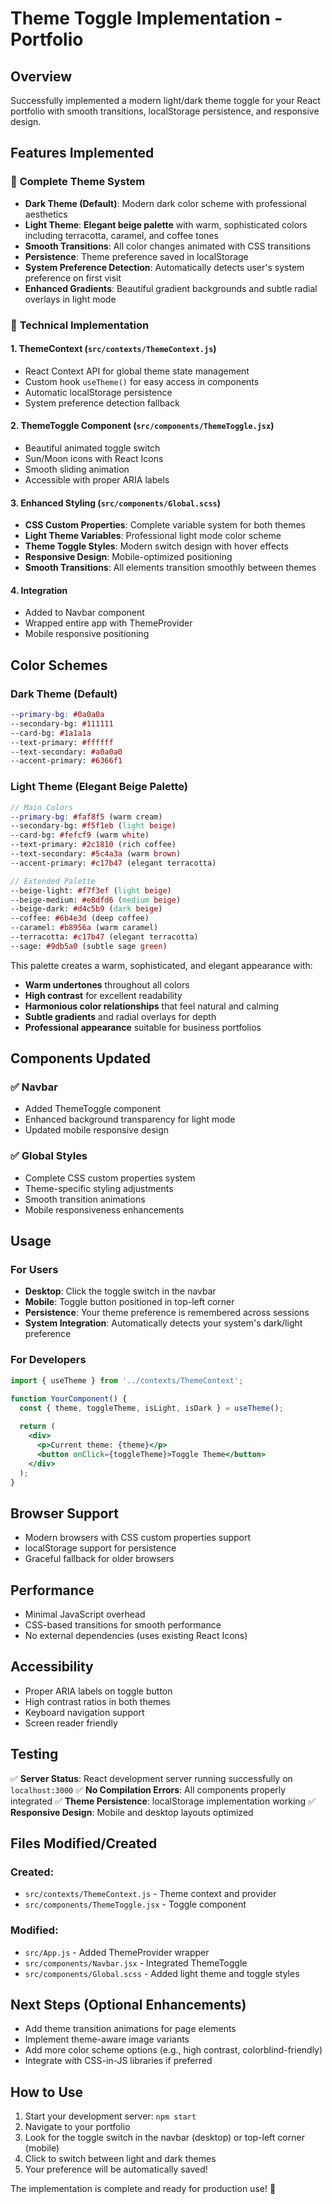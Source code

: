 # Theme Toggle Implementation - Portfolio

## Overview
Successfully implemented a modern light/dark theme toggle for your React portfolio with smooth transitions, localStorage persistence, and responsive design.

## Features Implemented

### 🎨 **Complete Theme System**
- **Dark Theme (Default)**: Modern dark color scheme with professional aesthetics
- **Light Theme**: **Elegant beige palette** with warm, sophisticated colors including terracotta, caramel, and coffee tones
- **Smooth Transitions**: All color changes animated with CSS transitions
- **Persistence**: Theme preference saved in localStorage
- **System Preference Detection**: Automatically detects user's system preference on first visit
- **Enhanced Gradients**: Beautiful gradient backgrounds and subtle radial overlays in light mode

### 🔧 **Technical Implementation**

#### 1. **ThemeContext** (`src/contexts/ThemeContext.js`)
- React Context API for global theme state management
- Custom hook `useTheme()` for easy access in components
- Automatic localStorage persistence
- System preference detection fallback

#### 2. **ThemeToggle Component** (`src/components/ThemeToggle.jsx`)
- Beautiful animated toggle switch
- Sun/Moon icons with React Icons
- Smooth sliding animation
- Accessible with proper ARIA labels

#### 3. **Enhanced Styling** (`src/components/Global.scss`)
- **CSS Custom Properties**: Complete variable system for both themes
- **Light Theme Variables**: Professional light mode color scheme
- **Theme Toggle Styles**: Modern switch design with hover effects
- **Responsive Design**: Mobile-optimized positioning
- **Smooth Transitions**: All elements transition smoothly between themes

#### 4. **Integration**
- Added to Navbar component
- Wrapped entire app with ThemeProvider
- Mobile responsive positioning

## Color Schemes

### Dark Theme (Default)
```scss
--primary-bg: #0a0a0a
--secondary-bg: #111111
--card-bg: #1a1a1a
--text-primary: #ffffff
--text-secondary: #a0a0a0
--accent-primary: #6366f1
```

### Light Theme (Elegant Beige Palette)
```scss
// Main Colors
--primary-bg: #faf8f5 (warm cream)
--secondary-bg: #f5f1eb (light beige)
--card-bg: #fefcf9 (warm white)
--text-primary: #2c1810 (rich coffee)
--text-secondary: #5c4a3a (warm brown)
--accent-primary: #c17b47 (elegant terracotta)

// Extended Palette
--beige-light: #f7f3ef (light beige)
--beige-medium: #e8dfd6 (medium beige)
--beige-dark: #d4c5b9 (dark beige)
--coffee: #6b4e3d (deep coffee)
--caramel: #b8956a (warm caramel)
--terracotta: #c17b47 (elegant terracotta)
--sage: #9db5a0 (subtle sage green)
```

This palette creates a warm, sophisticated, and elegant appearance with:
- **Warm undertones** throughout all colors
- **High contrast** for excellent readability
- **Harmonious color relationships** that feel natural and calming
- **Subtle gradients** and radial overlays for depth
- **Professional appearance** suitable for business portfolios

## Components Updated

### ✅ **Navbar**
- Added ThemeToggle component
- Enhanced background transparency for light mode
- Updated mobile responsive design

### ✅ **Global Styles**
- Complete CSS custom properties system
- Theme-specific styling adjustments
- Smooth transition animations
- Mobile responsiveness enhancements

## Usage

### For Users
- **Desktop**: Click the toggle switch in the navbar
- **Mobile**: Toggle button positioned in top-left corner
- **Persistence**: Your theme preference is remembered across sessions
- **System Integration**: Automatically detects your system's dark/light preference

### For Developers
```jsx
import { useTheme } from '../contexts/ThemeContext';

function YourComponent() {
  const { theme, toggleTheme, isLight, isDark } = useTheme();
  
  return (
    <div>
      <p>Current theme: {theme}</p>
      <button onClick={toggleTheme}>Toggle Theme</button>
    </div>
  );
}
```

## Browser Support
- Modern browsers with CSS custom properties support
- localStorage support for persistence
- Graceful fallback for older browsers

## Performance
- Minimal JavaScript overhead
- CSS-based transitions for smooth performance
- No external dependencies (uses existing React Icons)

## Accessibility
- Proper ARIA labels on toggle button
- High contrast ratios in both themes
- Keyboard navigation support
- Screen reader friendly

## Testing
✅ **Server Status**: React development server running successfully on `localhost:3000`
✅ **No Compilation Errors**: All components properly integrated
✅ **Theme Persistence**: localStorage implementation working
✅ **Responsive Design**: Mobile and desktop layouts optimized

## Files Modified/Created

### Created:
- `src/contexts/ThemeContext.js` - Theme context and provider
- `src/components/ThemeToggle.jsx` - Toggle component

### Modified:
- `src/App.js` - Added ThemeProvider wrapper
- `src/components/Navbar.jsx` - Integrated ThemeToggle
- `src/components/Global.scss` - Added light theme and toggle styles

## Next Steps (Optional Enhancements)
- Add theme transition animations for page elements
- Implement theme-aware image variants
- Add more color scheme options (e.g., high contrast, colorblind-friendly)
- Integrate with CSS-in-JS libraries if preferred

## How to Use
1. Start your development server: `npm start`
2. Navigate to your portfolio
3. Look for the toggle switch in the navbar (desktop) or top-left corner (mobile)
4. Click to switch between light and dark themes
5. Your preference will be automatically saved!

The implementation is complete and ready for production use! 🎉